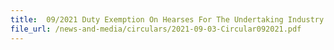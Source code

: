 ```yaml
---
title:  09/2021 Duty Exemption On Hearses For The Undertaking Industry
file_url: /news-and-media/circulars/2021-09-03-Circular092021.pdf
---
```

